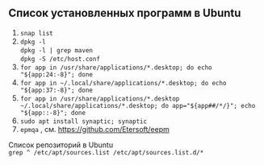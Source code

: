  ## Список установленных программ в Ubuntu
1) `snap list`
2) `dpkg -l`
<br/>	`dpkg -l | grep maven`
<br/>	`dpkg -S /etc/host.conf`
3) `for app in /usr/share/applications/*.desktop; do echo "${app:24:-8}"; done`
4) `for app in ~/.local/share/applications/*.desktop; do echo "${app:37:-8}"; done`
5) `for app in /usr/share/applications/*.desktop ~/.local/share/applications/*.desktop; do app="${app##/*/}"; echo "${app::-8}"; done`
6) `sudo apt install synaptic; synaptic`
7) `epmqa` , см. https://github.com/Etersoft/eepm

Список репозиторий в Ubuntu
<br/> `grep ^ /etc/apt/sources.list /etc/apt/sources.list.d/*`

